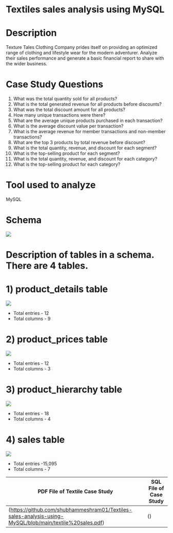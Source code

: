 # Textiles sales analysis using MySQL
# Description
Texture Tales Clothing Company prides itself on providing an optimized range of clothing and lifestyle wear for the modern adventurer. Analyze their sales performance and generate a basic financial report to share with the wider business.
# Case Study Questions
1) What was the total quantity sold for all products?
2) What is the total generated revenue for all products before discounts?
3) What was the total discount amount for all products?
4) How many unique transactions were there?
5) What are the average unique products purchased in each transaction?
6) What is the average discount value per transaction?
7) What is the average revenue for member transactions and non-member transactions?
8) What are the top 3 products by total revenue before discount?
9) What is the total quantity, revenue, and discount for each segment?
10) What is the top-selling product for each segment?
11) What is the total quantity, revenue, and discount for each category?
12) What is the top-selling product for each category?

# Tool used to analyze 
MySQL
# Schema
<img src = "https://github.com/shubhammeshram01/Textiles-sales-analysis-using-MySQL/blob/main/Schema%20Textile.png">

# Description of tables in a schema. There are 4 tables.

# 1) product_details table
<img src = "https://github.com/shubhammeshram01/Textiles-sales-analysis-using-MySQL/blob/main/product%20details.png">
   
* Total entries - 12
* Total columns - 9

# 2) product_prices table
<img src = "https://github.com/shubhammeshram01/Textiles-sales-analysis-using-MySQL/blob/main/product_prices.png">

* Total entries - 12
* Total columns - 3
   
# 3) product_hierarchy table
<img src = "https://github.com/shubhammeshram01/Textiles-sales-analysis-using-MySQL/blob/main/product_hierarchy.png">

* Total entries - 18
* Total columns - 4
   
# 4) sales table
<img src = "https://github.com/shubhammeshram01/Textiles-sales-analysis-using-MySQL/blob/main/sales.png">

* Total entries -15,095
* Total columns - 7

| PDF File of Textile Case Study | SQL File of Case Study |
|-|-|
|(https://github.com/shubhammeshram01/Textiles-sales-analysis-using-MySQL/blob/main/textile%20sales.pdf) | () |



